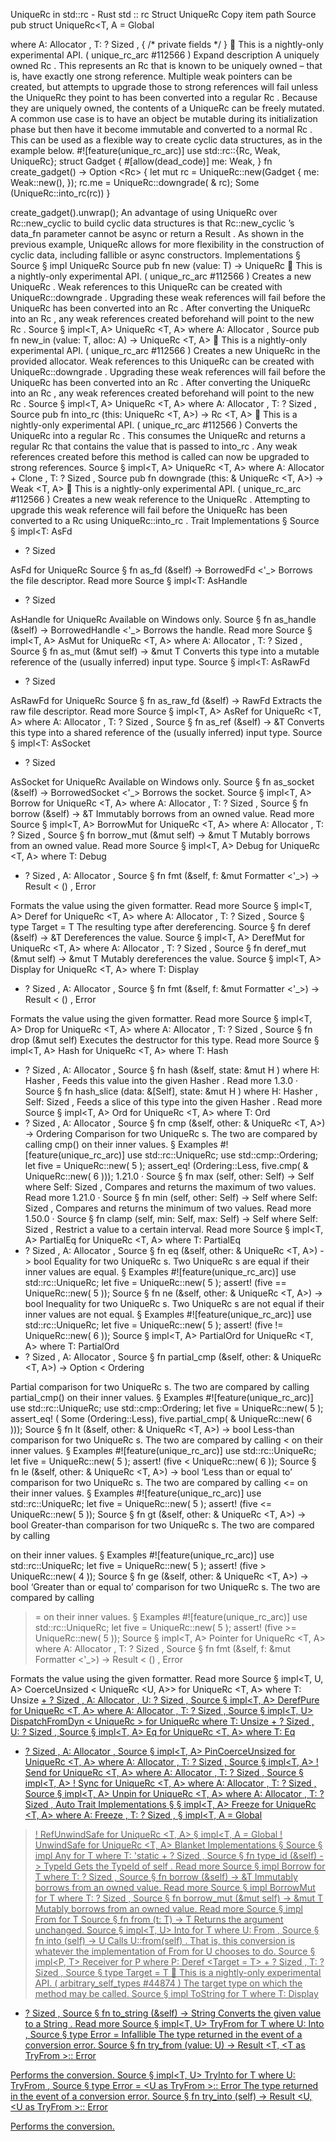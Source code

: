 UniqueRc in std::rc - Rust
std
::
rc
Struct
UniqueRc
Copy item path
Source
pub struct UniqueRc<T, A =
Global
>
where
    A:
Allocator
,
    T: ?
Sized
,
{
/* private fields */
}
🔬
This is a nightly-only experimental API. (
unique_rc_arc
#112566
)
Expand description
A uniquely owned
Rc
.
This represents an
Rc
that is known to be uniquely owned – that is, have exactly one strong
reference. Multiple weak pointers can be created, but attempts to upgrade those to strong
references will fail unless the
UniqueRc
they point to has been converted into a regular
Rc
.
Because they are uniquely owned, the contents of a
UniqueRc
can be freely mutated. A common
use case is to have an object be mutable during its initialization phase but then have it become
immutable and converted to a normal
Rc
.
This can be used as a flexible way to create cyclic data structures, as in the example below.
#![feature(unique_rc_arc)]
use
std::rc::{Rc, Weak, UniqueRc};
struct
Gadget {
#[allow(dead_code)]
me: Weak<Gadget>,
}
fn
create_gadget() ->
Option
<Rc<Gadget>> {
let
mut
rc = UniqueRc::new(Gadget {
        me: Weak::new(),
    });
    rc.me = UniqueRc::downgrade(
&
rc);
Some
(UniqueRc::into_rc(rc))
}

create_gadget().unwrap();
An advantage of using
UniqueRc
over
Rc::new_cyclic
to build cyclic data structures is that
Rc::new_cyclic
’s
data_fn
parameter cannot be async or return a
Result
. As shown in the
previous example,
UniqueRc
allows for more flexibility in the construction of cyclic data,
including fallible or async constructors.
Implementations
§
Source
§
impl<T>
UniqueRc
<T>
Source
pub fn
new
(value: T) ->
UniqueRc
<T>
🔬
This is a nightly-only experimental API. (
unique_rc_arc
#112566
)
Creates a new
UniqueRc
.
Weak references to this
UniqueRc
can be created with
UniqueRc::downgrade
. Upgrading
these weak references will fail before the
UniqueRc
has been converted into an
Rc
.
After converting the
UniqueRc
into an
Rc
, any weak references created beforehand will
point to the new
Rc
.
Source
§
impl<T, A>
UniqueRc
<T, A>
where
    A:
Allocator
,
Source
pub fn
new_in
(value: T, alloc: A) ->
UniqueRc
<T, A>
🔬
This is a nightly-only experimental API. (
unique_rc_arc
#112566
)
Creates a new
UniqueRc
in the provided allocator.
Weak references to this
UniqueRc
can be created with
UniqueRc::downgrade
. Upgrading
these weak references will fail before the
UniqueRc
has been converted into an
Rc
.
After converting the
UniqueRc
into an
Rc
, any weak references created beforehand will
point to the new
Rc
.
Source
§
impl<T, A>
UniqueRc
<T, A>
where
    A:
Allocator
,
    T: ?
Sized
,
Source
pub fn
into_rc
(this:
UniqueRc
<T, A>) ->
Rc
<T, A>
🔬
This is a nightly-only experimental API. (
unique_rc_arc
#112566
)
Converts the
UniqueRc
into a regular
Rc
.
This consumes the
UniqueRc
and returns a regular
Rc
that contains the
value
that
is passed to
into_rc
.
Any weak references created before this method is called can now be upgraded to strong
references.
Source
§
impl<T, A>
UniqueRc
<T, A>
where
    A:
Allocator
+
Clone
,
    T: ?
Sized
,
Source
pub fn
downgrade
(this: &
UniqueRc
<T, A>) ->
Weak
<T, A>
🔬
This is a nightly-only experimental API. (
unique_rc_arc
#112566
)
Creates a new weak reference to the
UniqueRc
.
Attempting to upgrade this weak reference will fail before the
UniqueRc
has been converted
to a
Rc
using
UniqueRc::into_rc
.
Trait Implementations
§
Source
§
impl<T:
AsFd
+ ?
Sized
>
AsFd
for
UniqueRc
<T>
Source
§
fn
as_fd
(&self) ->
BorrowedFd
<'_>
Borrows the file descriptor.
Read more
Source
§
impl<T:
AsHandle
+ ?
Sized
>
AsHandle
for
UniqueRc
<T>
Available on
Windows
only.
Source
§
fn
as_handle
(&self) ->
BorrowedHandle
<'_>
Borrows the handle.
Read more
Source
§
impl<T, A>
AsMut
<T> for
UniqueRc
<T, A>
where
    A:
Allocator
,
    T: ?
Sized
,
Source
§
fn
as_mut
(&mut self) ->
&mut T
Converts this type into a mutable reference of the (usually inferred) input type.
Source
§
impl<T:
AsRawFd
+ ?
Sized
>
AsRawFd
for
UniqueRc
<T>
Source
§
fn
as_raw_fd
(&self) ->
RawFd
Extracts the raw file descriptor.
Read more
Source
§
impl<T, A>
AsRef
<T> for
UniqueRc
<T, A>
where
    A:
Allocator
,
    T: ?
Sized
,
Source
§
fn
as_ref
(&self) ->
&T
Converts this type into a shared reference of the (usually inferred) input type.
Source
§
impl<T:
AsSocket
+ ?
Sized
>
AsSocket
for
UniqueRc
<T>
Available on
Windows
only.
Source
§
fn
as_socket
(&self) ->
BorrowedSocket
<'_>
Borrows the socket.
Source
§
impl<T, A>
Borrow
<T> for
UniqueRc
<T, A>
where
    A:
Allocator
,
    T: ?
Sized
,
Source
§
fn
borrow
(&self) ->
&T
Immutably borrows from an owned value.
Read more
Source
§
impl<T, A>
BorrowMut
<T> for
UniqueRc
<T, A>
where
    A:
Allocator
,
    T: ?
Sized
,
Source
§
fn
borrow_mut
(&mut self) ->
&mut T
Mutably borrows from an owned value.
Read more
Source
§
impl<T, A>
Debug
for
UniqueRc
<T, A>
where
    T:
Debug
+ ?
Sized
,
    A:
Allocator
,
Source
§
fn
fmt
(&self, f: &mut
Formatter
<'_>) ->
Result
<
()
,
Error
>
Formats the value using the given formatter.
Read more
Source
§
impl<T, A>
Deref
for
UniqueRc
<T, A>
where
    A:
Allocator
,
    T: ?
Sized
,
Source
§
type
Target
= T
The resulting type after dereferencing.
Source
§
fn
deref
(&self) ->
&T
Dereferences the value.
Source
§
impl<T, A>
DerefMut
for
UniqueRc
<T, A>
where
    A:
Allocator
,
    T: ?
Sized
,
Source
§
fn
deref_mut
(&mut self) ->
&mut T
Mutably dereferences the value.
Source
§
impl<T, A>
Display
for
UniqueRc
<T, A>
where
    T:
Display
+ ?
Sized
,
    A:
Allocator
,
Source
§
fn
fmt
(&self, f: &mut
Formatter
<'_>) ->
Result
<
()
,
Error
>
Formats the value using the given formatter.
Read more
Source
§
impl<T, A>
Drop
for
UniqueRc
<T, A>
where
    A:
Allocator
,
    T: ?
Sized
,
Source
§
fn
drop
(&mut self)
Executes the destructor for this type.
Read more
Source
§
impl<T, A>
Hash
for
UniqueRc
<T, A>
where
    T:
Hash
+ ?
Sized
,
    A:
Allocator
,
Source
§
fn
hash
<H>(&self, state:
&mut H
)
where
    H:
Hasher
,
Feeds this value into the given
Hasher
.
Read more
1.3.0
·
Source
§
fn
hash_slice
<H>(data: &[Self], state:
&mut H
)
where
    H:
Hasher
,
    Self:
Sized
,
Feeds a slice of this type into the given
Hasher
.
Read more
Source
§
impl<T, A>
Ord
for
UniqueRc
<T, A>
where
    T:
Ord
+ ?
Sized
,
    A:
Allocator
,
Source
§
fn
cmp
(&self, other: &
UniqueRc
<T, A>) ->
Ordering
Comparison for two
UniqueRc
s.
The two are compared by calling
cmp()
on their inner values.
§
Examples
#![feature(unique_rc_arc)]
use
std::rc::UniqueRc;
use
std::cmp::Ordering;
let
five = UniqueRc::new(
5
);
assert_eq!
(Ordering::Less, five.cmp(
&
UniqueRc::new(
6
)));
1.21.0
·
Source
§
fn
max
(self, other: Self) -> Self
where
    Self:
Sized
,
Compares and returns the maximum of two values.
Read more
1.21.0
·
Source
§
fn
min
(self, other: Self) -> Self
where
    Self:
Sized
,
Compares and returns the minimum of two values.
Read more
1.50.0
·
Source
§
fn
clamp
(self, min: Self, max: Self) -> Self
where
    Self:
Sized
,
Restrict a value to a certain interval.
Read more
Source
§
impl<T, A>
PartialEq
for
UniqueRc
<T, A>
where
    T:
PartialEq
+ ?
Sized
,
    A:
Allocator
,
Source
§
fn
eq
(&self, other: &
UniqueRc
<T, A>) ->
bool
Equality for two
UniqueRc
s.
Two
UniqueRc
s are equal if their inner values are equal.
§
Examples
#![feature(unique_rc_arc)]
use
std::rc::UniqueRc;
let
five = UniqueRc::new(
5
);
assert!
(five == UniqueRc::new(
5
));
Source
§
fn
ne
(&self, other: &
UniqueRc
<T, A>) ->
bool
Inequality for two
UniqueRc
s.
Two
UniqueRc
s are not equal if their inner values are not equal.
§
Examples
#![feature(unique_rc_arc)]
use
std::rc::UniqueRc;
let
five = UniqueRc::new(
5
);
assert!
(five != UniqueRc::new(
6
));
Source
§
impl<T, A>
PartialOrd
for
UniqueRc
<T, A>
where
    T:
PartialOrd
+ ?
Sized
,
    A:
Allocator
,
Source
§
fn
partial_cmp
(&self, other: &
UniqueRc
<T, A>) ->
Option
<
Ordering
>
Partial comparison for two
UniqueRc
s.
The two are compared by calling
partial_cmp()
on their inner values.
§
Examples
#![feature(unique_rc_arc)]
use
std::rc::UniqueRc;
use
std::cmp::Ordering;
let
five = UniqueRc::new(
5
);
assert_eq!
(
Some
(Ordering::Less), five.partial_cmp(
&
UniqueRc::new(
6
)));
Source
§
fn
lt
(&self, other: &
UniqueRc
<T, A>) ->
bool
Less-than comparison for two
UniqueRc
s.
The two are compared by calling
<
on their inner values.
§
Examples
#![feature(unique_rc_arc)]
use
std::rc::UniqueRc;
let
five = UniqueRc::new(
5
);
assert!
(five < UniqueRc::new(
6
));
Source
§
fn
le
(&self, other: &
UniqueRc
<T, A>) ->
bool
‘Less than or equal to’ comparison for two
UniqueRc
s.
The two are compared by calling
<=
on their inner values.
§
Examples
#![feature(unique_rc_arc)]
use
std::rc::UniqueRc;
let
five = UniqueRc::new(
5
);
assert!
(five <= UniqueRc::new(
5
));
Source
§
fn
gt
(&self, other: &
UniqueRc
<T, A>) ->
bool
Greater-than comparison for two
UniqueRc
s.
The two are compared by calling
>
on their inner values.
§
Examples
#![feature(unique_rc_arc)]
use
std::rc::UniqueRc;
let
five = UniqueRc::new(
5
);
assert!
(five > UniqueRc::new(
4
));
Source
§
fn
ge
(&self, other: &
UniqueRc
<T, A>) ->
bool
‘Greater than or equal to’ comparison for two
UniqueRc
s.
The two are compared by calling
>=
on their inner values.
§
Examples
#![feature(unique_rc_arc)]
use
std::rc::UniqueRc;
let
five = UniqueRc::new(
5
);
assert!
(five >= UniqueRc::new(
5
));
Source
§
impl<T, A>
Pointer
for
UniqueRc
<T, A>
where
    A:
Allocator
,
    T: ?
Sized
,
Source
§
fn
fmt
(&self, f: &mut
Formatter
<'_>) ->
Result
<
()
,
Error
>
Formats the value using the given formatter.
Read more
Source
§
impl<T, U, A>
CoerceUnsized
<
UniqueRc
<U, A>> for
UniqueRc
<T, A>
where
    T:
Unsize
<U> + ?
Sized
,
    A:
Allocator
,
    U: ?
Sized
,
Source
§
impl<T, A>
DerefPure
for
UniqueRc
<T, A>
where
    A:
Allocator
,
    T: ?
Sized
,
Source
§
impl<T, U>
DispatchFromDyn
<
UniqueRc
<U>> for
UniqueRc
<T>
where
    T:
Unsize
<U> + ?
Sized
,
    U: ?
Sized
,
Source
§
impl<T, A>
Eq
for
UniqueRc
<T, A>
where
    T:
Eq
+ ?
Sized
,
    A:
Allocator
,
Source
§
impl<T, A>
PinCoerceUnsized
for
UniqueRc
<T, A>
where
    A:
Allocator
,
    T: ?
Sized
,
Source
§
impl<T, A> !
Send
for
UniqueRc
<T, A>
where
    A:
Allocator
,
    T: ?
Sized
,
Source
§
impl<T, A> !
Sync
for
UniqueRc
<T, A>
where
    A:
Allocator
,
    T: ?
Sized
,
Source
§
impl<T, A>
Unpin
for
UniqueRc
<T, A>
where
    A:
Allocator
,
    T: ?
Sized
,
Auto Trait Implementations
§
§
impl<T, A>
Freeze
for
UniqueRc
<T, A>
where
    A:
Freeze
,
    T: ?
Sized
,
§
impl<T, A =
Global
> !
RefUnwindSafe
for
UniqueRc
<T, A>
§
impl<T, A =
Global
> !
UnwindSafe
for
UniqueRc
<T, A>
Blanket Implementations
§
Source
§
impl<T>
Any
for T
where
    T: 'static + ?
Sized
,
Source
§
fn
type_id
(&self) ->
TypeId
Gets the
TypeId
of
self
.
Read more
Source
§
impl<T>
Borrow
<T> for T
where
    T: ?
Sized
,
Source
§
fn
borrow
(&self) ->
&T
Immutably borrows from an owned value.
Read more
Source
§
impl<T>
BorrowMut
<T> for T
where
    T: ?
Sized
,
Source
§
fn
borrow_mut
(&mut self) ->
&mut T
Mutably borrows from an owned value.
Read more
Source
§
impl<T>
From
<T> for T
Source
§
fn
from
(t: T) -> T
Returns the argument unchanged.
Source
§
impl<T, U>
Into
<U> for T
where
    U:
From
<T>,
Source
§
fn
into
(self) -> U
Calls
U::from(self)
.
That is, this conversion is whatever the implementation of
From
<T> for U
chooses to do.
Source
§
impl<P, T>
Receiver
for P
where
    P:
Deref
<Target = T> + ?
Sized
,
    T: ?
Sized
,
Source
§
type
Target
= T
🔬
This is a nightly-only experimental API. (
arbitrary_self_types
#44874
)
The target type on which the method may be called.
Source
§
impl<T>
ToString
for T
where
    T:
Display
+ ?
Sized
,
Source
§
fn
to_string
(&self) ->
String
Converts the given value to a
String
.
Read more
Source
§
impl<T, U>
TryFrom
<U> for T
where
    U:
Into
<T>,
Source
§
type
Error
=
Infallible
The type returned in the event of a conversion error.
Source
§
fn
try_from
(value: U) ->
Result
<T, <T as
TryFrom
<U>>::
Error
>
Performs the conversion.
Source
§
impl<T, U>
TryInto
<U> for T
where
    U:
TryFrom
<T>,
Source
§
type
Error
= <U as
TryFrom
<T>>::
Error
The type returned in the event of a conversion error.
Source
§
fn
try_into
(self) ->
Result
<U, <U as
TryFrom
<T>>::
Error
>
Performs the conversion.